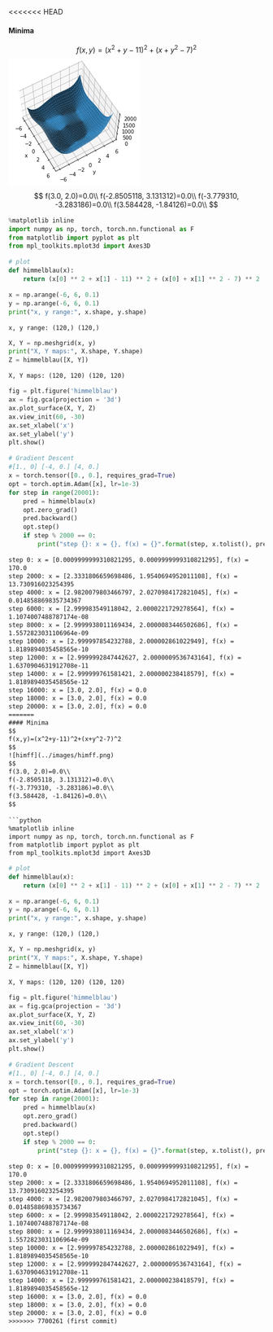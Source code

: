 <<<<<<< HEAD
#### Minima  
$$
f(x,y)=(x^2+y-11)^2+(x+y^2-7)^2
$$
![himff](../images/himff.png)
$$
f(3.0, 2.0)=0.0\\
f(-2.8505118, 3.131312)=0.0\\
f(-3.779310, -3.283186)=0.0\\
f(3.584428, -1.84126)=0.0\\
$$

```python
%matplotlib inline
import numpy as np, torch, torch.nn.functional as F
from matplotlib import pyplot as plt
from mpl_toolkits.mplot3d import Axes3D
```

```python
# plot
def himmelblau(x):
    return (x[0] ** 2 + x[1] - 11) ** 2 + (x[0] + x[1] ** 2 - 7) ** 2
```

```python
x = np.arange(-6, 6, 0.1)
y = np.arange(-6, 6, 0.1)
print("x, y range:", x.shape, y.shape)
```

```
x, y range: (120,) (120,)
```

```python
X, Y = np.meshgrid(x, y)
print("X, Y maps:", X.shape, Y.shape)
Z = himmelblau([X, Y])
```

```
X, Y maps: (120, 120) (120, 120)
```

```python
fig = plt.figure('himmelblau')
ax = fig.gca(projection = '3d')
ax.plot_surface(X, Y, Z)
ax.view_init(60, -30)
ax.set_xlabel('x')
ax.set_ylabel('y')
plt.show()
```

```python
# Gradient Descent
#[1., 0] [-4, 0.] [4, 0.]
x = torch.tensor([0., 0.], requires_grad=True)
opt = torch.optim.Adam([x], lr=1e-3)
for step in range(20001):
    pred = himmelblau(x)
    opt.zero_grad()
    pred.backward()
    opt.step()
    if step % 2000 == 0:
        print("step {}: x = {}, f(x) = {}".format(step, x.tolist(), pred.item()))
```

```
step 0: x = [0.0009999999310821295, 0.0009999999310821295], f(x) = 170.0
step 2000: x = [2.3331806659698486, 1.9540694952011108], f(x) = 13.730916023254395
step 4000: x = [2.9820079803466797, 2.0270984172821045], f(x) = 0.014858869835734367
step 6000: x = [2.999983549118042, 2.0000221729278564], f(x) = 1.1074007488787174e-08
step 8000: x = [2.9999938011169434, 2.0000083446502686], f(x) = 1.5572823031106964e-09
step 10000: x = [2.999997854232788, 2.000002861022949], f(x) = 1.8189894035458565e-10
step 12000: x = [2.9999992847442627, 2.0000009536743164], f(x) = 1.6370904631912708e-11
step 14000: x = [2.999999761581421, 2.000000238418579], f(x) = 1.8189894035458565e-12
step 16000: x = [3.0, 2.0], f(x) = 0.0
step 18000: x = [3.0, 2.0], f(x) = 0.0
step 20000: x = [3.0, 2.0], f(x) = 0.0
=======
#### Minima  
$$
f(x,y)=(x^2+y-11)^2+(x+y^2-7)^2
$$
![himff](../images/himff.png)
$$
f(3.0, 2.0)=0.0\\
f(-2.8505118, 3.131312)=0.0\\
f(-3.779310, -3.283186)=0.0\\
f(3.584428, -1.84126)=0.0\\
$$

```python
%matplotlib inline
import numpy as np, torch, torch.nn.functional as F
from matplotlib import pyplot as plt
from mpl_toolkits.mplot3d import Axes3D
```

```python
# plot
def himmelblau(x):
    return (x[0] ** 2 + x[1] - 11) ** 2 + (x[0] + x[1] ** 2 - 7) ** 2
```

```python
x = np.arange(-6, 6, 0.1)
y = np.arange(-6, 6, 0.1)
print("x, y range:", x.shape, y.shape)
```

```
x, y range: (120,) (120,)
```

```python
X, Y = np.meshgrid(x, y)
print("X, Y maps:", X.shape, Y.shape)
Z = himmelblau([X, Y])
```

```
X, Y maps: (120, 120) (120, 120)
```

```python
fig = plt.figure('himmelblau')
ax = fig.gca(projection = '3d')
ax.plot_surface(X, Y, Z)
ax.view_init(60, -30)
ax.set_xlabel('x')
ax.set_ylabel('y')
plt.show()
```

```python
# Gradient Descent
#[1., 0] [-4, 0.] [4, 0.]
x = torch.tensor([0., 0.], requires_grad=True)
opt = torch.optim.Adam([x], lr=1e-3)
for step in range(20001):
    pred = himmelblau(x)
    opt.zero_grad()
    pred.backward()
    opt.step()
    if step % 2000 == 0:
        print("step {}: x = {}, f(x) = {}".format(step, x.tolist(), pred.item()))
```

```
step 0: x = [0.0009999999310821295, 0.0009999999310821295], f(x) = 170.0
step 2000: x = [2.3331806659698486, 1.9540694952011108], f(x) = 13.730916023254395
step 4000: x = [2.9820079803466797, 2.0270984172821045], f(x) = 0.014858869835734367
step 6000: x = [2.999983549118042, 2.0000221729278564], f(x) = 1.1074007488787174e-08
step 8000: x = [2.9999938011169434, 2.0000083446502686], f(x) = 1.5572823031106964e-09
step 10000: x = [2.999997854232788, 2.000002861022949], f(x) = 1.8189894035458565e-10
step 12000: x = [2.9999992847442627, 2.0000009536743164], f(x) = 1.6370904631912708e-11
step 14000: x = [2.999999761581421, 2.000000238418579], f(x) = 1.8189894035458565e-12
step 16000: x = [3.0, 2.0], f(x) = 0.0
step 18000: x = [3.0, 2.0], f(x) = 0.0
step 20000: x = [3.0, 2.0], f(x) = 0.0
>>>>>>> 7700261 (first commit)
```